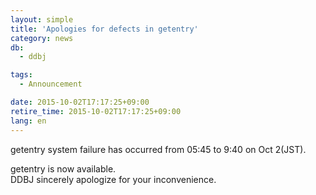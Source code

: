 ```yaml
---
layout: simple
title: 'Apologies for defects in getentry'
category: news
db:
  - ddbj

tags:
  - Announcement

date: 2015-10-02T17:17:25+09:00
retire_time: 2015-10-02T17:17:25+09:00
lang: en
---
```


<p>getentry system failure has occurred from 05:45 to 9:40 on Oct 2(JST).</p>

<p>getentry is now available.<br>DDBJ sincerely apologize for your inconvenience.</p>
